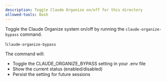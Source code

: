 ```yaml
---
description: Toggle Claude Organize on/off for this directory
allowed-tools: Bash
---
```


Toggle the Claude Organize system on/off by running the `claude-organize-bypass` command.

!`claude-organize-bypass`

The command will:
- Toggle the CLAUDE_ORGANIZE_BYPASS setting in your .env file
- Show the current status (enabled/disabled)
- Persist the setting for future sessions